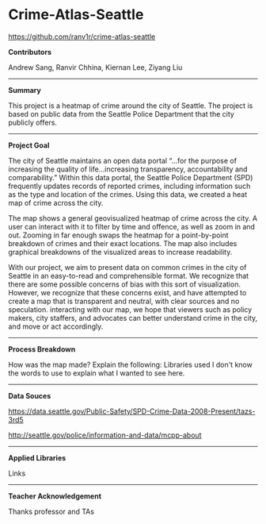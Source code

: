 # Crime-Atlas-Seattle

https://github.com/ranv1r/crime-atlas-seattle

**Contributors**

Andrew Sang, Ranvir Chhina, Kiernan Lee, Ziyang Liu

---

**Summary**

This project is a heatmap of crime around the city of Seattle. The project is based on public data from the Seattle Police Department that the city publicly offers.

---


**Project Goal**

The city of Seattle maintains an open data portal “…for the purpose of increasing the quality of life…increasing transparency, accountability and comparability.” Within this data portal, the Seattle Police Department (SPD) frequently updates records of reported crimes, including information such as the type and location of the crimes. Using this data, we created a heat map of crime across the city.

The map shows a general geovisualized heatmap of crime across the city. A user can interact with it to filter by time and offence, as well as zoom in and out. Zooming in far enough swaps the heatmap for a point-by-point breakdown of crimes and their exact locations. The map also includes graphical breakdowns of the visualized areas to increase readability.

With our project, we aim to present data on common crimes in the city of Seattle in an easy-to-read and comprehensible format. We recognize that there are some possible concerns of bias with this sort of visualization. However, we recognize that these concerns exist, and have attempted to create a map that is transparent and neutral, with clear sources and no speculation. interacting with our map, we hope that viewers such as policy makers, city staffers, and advocates can better understand crime in the city, and move or act accordingly.

---

**Process Breakdown**

How was the map made? Explain the following:
Libraries used
I don't know the words to use to explain what I wanted to see here.

---

**Data Souces**

https://data.seattle.gov/Public-Safety/SPD-Crime-Data-2008-Present/tazs-3rd5

http://seattle.gov/police/information-and-data/mcpp-about 

---

**Applied Libraries**

Links

---

**Teacher Acknowledgement**

Thanks professor and TAs
